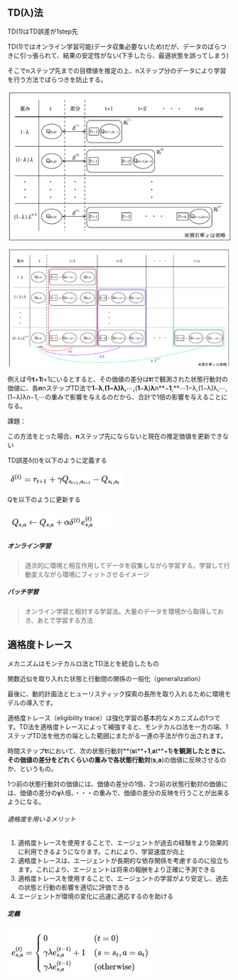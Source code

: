 ## TD(λ)法

TD(1)はTD誤差が1step先

TD(1)ではオンライン学習可能(データ収集必要ないため)だが、データのばらつきに引っ張られて、結果の安定性がない(下手したら、最適状態を誤ってしまう)

そこでnステップ先までの目標値を推定の上、nステップ分のデータにより学習を行う方法でばらつきを防止する。

![1732336258628](image/2_td-learn/1732336258628.png)

![1732336464873](image/2_td-learn/1732336464873.png)

例えば今**t**+**1**t+1にいるとすると、その価値の差分は**t**tで観測された状態行動対の価値に、各**n**nステップTD法で**1**−**λ**,**(**1**−**λ**)**λ**,**⋯**,**(**1**−**λ**)**λ**n**−**1**,**⋯1−λ,(1−λ)λ,⋯,(1−λ)λn−1,⋯の重みで影響を与えるのだから、合計で1倍の影響を与えることになる。

課題：

この方法をとった場合、**n**ステップ先にならないと現在の推定価値を更新できない

TD誤差δ(t)を以下のように定義する

![1732336582503](image/2_td-learn/1732336582503.png)

Qを以下のように更新する

![1732336615915](image/2_td-learn/1732336615915.png)


##### オンライン学習

> 逐次的に環境と相互作用してデータを収集しながら学習する。学習して行動変えながら環境にフィットさせるイメージ

##### バッチ学習

> オンライン学習と相対する学習法。大量のデータを環境から取得しておき、あとで学習する方法


## 適格度トレース

メカニズムはモンテカルロ法とTD法とを統合したもの

関数近似を取り入れた状態と行動間の関係の一般化（generalization）

最後に、動的計画法とヒューリスティック探索の長所を取り入れるために環境モデルの導入です。

適格度トレース（eligibility trace）は強化学習の基本的なメカニズムの1つです。TD法を適格度トレースによって補強すると、モンテカルロ法を一方の端、1ステップTD法を他方の端とした範囲にまたがる一連の手法が作り出されます。

時間ステップ**t**tにおいて、次の状態行動対**(**s**t**+**1**,**a**t**+**1**)**を観測したときに、その価値の差分をどれくらいの重みで各状態行動対**(**s**,**a**)の価値に反映させるのか、というもの。

1つ前の状態行動対の価値には、価値の差分の1倍、2つ前の状態行動対の価値には、価値の差分の**γ**λ倍、・・・の重みで、価値の差分の反映を行うことが出来るようになる。

###### 適格度を用いるメリット

1. 適格度トレースを使用することで、エージェントが過去の経験をより効果的に利用できるようになります。これにより、学習速度が向上
2. 適格度トレースは、エージェントが長期的な依存関係を考慮するのに役立ちます。これにより、エージェントは将来の報酬をより正確に予測できる
3. 適格度トレースを使用することで、エージェントの学習がより安定し、過去の状態と行動の影響を適切に評価できる
4. エージェントが環境の変化に迅速に適応するのを助ける


##### 定義

![1732336658920](image/2_td-learn/1732336658920.png)
